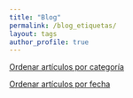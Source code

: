 ```yaml
---
title: "Blog"
permalink: /blog_etiquetas/
layout: tags
author_profile: true
---
```


[Ordenar artículos por categoría](../blog_categorias)

[Ordenar artículos por fecha](../blog)

